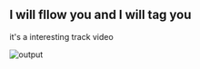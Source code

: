 ## I will fllow you and I will tag you

it's a interesting track video

![output](https://github.com/leolee1204/videoTrack/blob/ee565b4e6b3295d23ea12ac97eeec86dc084b2fb/dog.gif)
